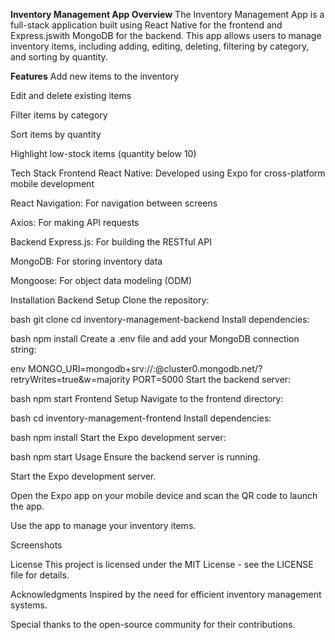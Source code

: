 **Inventory Management App
Overview**
The Inventory Management App is a full-stack application built using React Native for the frontend and Express.jswith MongoDB for the backend. This app allows users to manage inventory items, including adding, editing, deleting, filtering by category, and sorting by quantity.

**Features**
Add new items to the inventory

Edit and delete existing items

Filter items by category

Sort items by quantity

Highlight low-stock items (quantity below 10)

Tech Stack
Frontend
React Native: Developed using Expo for cross-platform mobile development

React Navigation: For navigation between screens

Axios: For making API requests

Backend
Express.js: For building the RESTful API

MongoDB: For storing inventory data

Mongoose: For object data modeling (ODM)

Installation
Backend Setup
Clone the repository:

bash
git clone <your-repo-url>
cd inventory-management-backend
Install dependencies:

bash
npm install
Create a .env file and add your MongoDB connection string:

env
MONGO_URI=mongodb+srv://<username>:<password>@cluster0.mongodb.net/<dbname>?retryWrites=true&w=majority
PORT=5000
Start the backend server:

bash
npm start
Frontend Setup
Navigate to the frontend directory:

bash
cd inventory-management-frontend
Install dependencies:

bash
npm install
Start the Expo development server:

bash
npm start
Usage
Ensure the backend server is running.

Start the Expo development server.

Open the Expo app on your mobile device and scan the QR code to launch the app.

Use the app to manage your inventory items.

Screenshots

License
This project is licensed under the MIT License - see the LICENSE file for details.

Acknowledgments
Inspired by the need for efficient inventory management systems.

Special thanks to the open-source community for their contributions.
